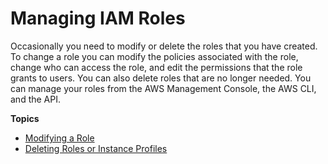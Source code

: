 # Managing IAM Roles<a name="id_roles_manage"></a>

Occasionally you need to modify or delete the roles that you have created\. To change a role you can modify the policies associated with the role, change who can access the role, and edit the permissions that the role grants to users\. You can also delete roles that are no longer needed\. You can manage your roles from the AWS Management Console, the AWS CLI, and the API\.

**Topics**
+ [Modifying a Role](id_roles_manage_modify.md)
+ [Deleting Roles or Instance Profiles](id_roles_manage_delete.md)